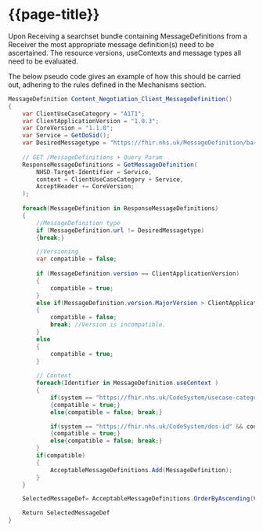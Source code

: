# {{page-title}}

Upon Receiving a searchset bundle containing MessageDefinitions from a Receiver the most appropriate message definition(s) need to be ascertained.
The resource versions, useContexts and message types all need to be evaluated.

The below pseudo code gives an example of how this should be carried out, adhering to the rules defined in the Mechanisms section.

``` c#
MessageDefinition Content_Negotiation_Client_MessageDefinition()
{
	var ClientUseCaseCategory = "A1T1";
	var ClientApplicationVersion = "1.0.3";
	var CoreVersion = "1.1.0";
	var Service = GetDoSid();
	var DesiredMessagetype = "https://fhir.nhs.uk/MessageDefinition/bars-message-servicerequest-request";
	
	// GET /MessageDefinitions + Query Param
	ResponseMessageDefinitions = GetMessageDefinition(
		NHSD-Target-Identifier = Service,
		context = ClientUseCaseCategory + Service,
		AcceptHeader += CoreVersion;
	);
	
	foreach(MessageDefinition in ResponseMessageDefinitions)
	{
		//MessageDefinition type
		if (MessageDefinition.url != DesiredMessagetype)
		{break;}

		//Versioning
		var compatible = false;
		
		if (MessageDefinition.version == ClientApplicationVersion)
		{
			compatible = true;
		}
		else if(MessageDefinition.version.MajorVersion > ClientApplicationVersion.MajorVersion)
		{
			compatible = false;
			break; //Version is incompatible.
		}
		else
		{
			compatible = true;
		}
		
		// Context
		foreach(Identifier in MessageDefinition.useContext )
		{
			if(system == "https://fhir.nhs.uk/CodeSystem/usecase-categories-bars" && code == ClientUseCaseCategory)
			{compatible = true;}
			else{compatible = false; break;}

			if(system == "https://fhir.nhs.uk/CodeSystem/dos-id" && code == Service)
			{compatible = true;}
			else{compatible = false; break;}
		}
		if(compatible)
		{
			AcceptableMessageDefinitions.Add(MessageDefinition);
		}
	}

	SelectedMessageDef= AcceptableMessageDefinitions.OrderByAscending(Version>="1.0.3").Take(1); // first one closest to 1.0.3

	Return SelectedMessageDef
}
```